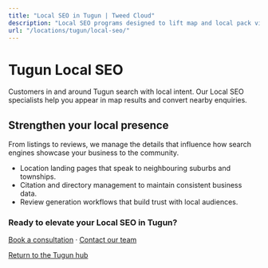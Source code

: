 ```yaml
---
title: "Local SEO in Tugun | Tweed Cloud"
description: "Local SEO programs designed to lift map and local pack visibility for Tugun businesses."
url: "/locations/tugun/local-seo/"
---
```


# Tugun Local SEO

Customers in and around Tugun search with local intent. Our Local SEO specialists help you appear in map results and convert nearby enquiries.

## Strengthen your local presence

From listings to reviews, we manage the details that influence how search engines showcase your business to the community.

- Location landing pages that speak to neighbouring suburbs and townships.
- Citation and directory management to maintain consistent business data.
- Review generation workflows that build trust with local audiences.

### Ready to elevate your Local SEO in Tugun?

[Book a consultation](/consultation/) · [Contact our team](/contact/)

[Return to the Tugun hub](/locations/tugun/)

